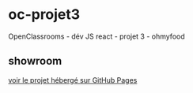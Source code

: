 # oc-projet3
OpenClassrooms - dév JS react - projet 3 - ohmyfood

## showroom
[voir le projet hébergé sur GitHub Pages](https://sedomu.github.io/oc-projet3/)